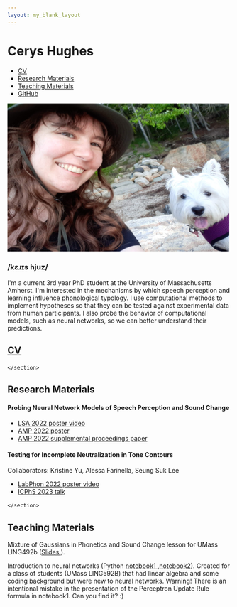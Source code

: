 ```yaml
---
layout: my_blank_layout
---
```

<h1>Cerys Hughes</h1>
<nav>
<ul>
<li><a href="#cv">CV</a></li>
<li><a href="#research">Research Materials</a></li>
<li><a href="#teaching">Teaching Materials</a></li>
<li><a href="https://github.com/ceryshughes">GitHub</a></li></ul></nav>
<img src="/files/personal/my_picture.jpg" width="500" height="333">
<h3>/k&#603;&#633;&#618;s hjuz/ </h3>I'm a current 3rd year PhD student at the University of Massachusetts Amherst. I'm interested in the mechanisms by which speech perception and learning influence phonological typology. I use computational methods to implement hypotheses so that they can be tested against experimental data from human participants. I also probe the behavior of computational models, such as neural networks, so we can better understand their predictions. 
<section id="cv">
        <h2><a href = "files/personal/CV.pdf"> CV </a> </h2>
       
    </section>
    
    
<section id="research">
<h2>Research Materials</h2>
        <h4>Probing Neural Network Models of Speech Perception and Sound Change</h4>
		<ul>
        <li> <a href="/files/personal/cnn_perception/hughes_virtual_poster_Probing_a_Neural_Network_Model_of_Sound_Change_for_Perceptual_Integration.mp4">
        LSA 2022 poster video </a> </li>
        <li> <a href="/files/personal/cnn_perception/01_08_2023_9_00am_hughes_virtualposter_Probing_a_neural_network_model_of_sound_change_for_perceptual_integration.pdf"> AMP 2022 poster </a> </li>
        <li> <a href = "https://journals.linguisticsociety.org/proceedings/index.php/amphonology/article/view/5454"> AMP 2022 supplemental proceedings paper </a> </li>
        </ul>
        <h4>Testing for Incomplete Neutralization in Tone Contours</h4>
        <p>Collaborators: Kristine Yu, Alessa Farinella, Seung Suk Lee </p>
                <ul>
        <li> <a href = "/files/personal/luganda/phonetic_implementation_high_tone_spans_luganda_2.mp4" >LabPhon 2022 poster video </a> </li>
        <li> <a href = "/files/personal/luganda/ICPhS Phonetic implementation of phonologically different high tone plateaus in Luganda.pptx"> ICPhS 2023 talk </a> </li>
        </ul>
        
    </section>
    
<section id="teaching">
<h2>Teaching Materials</h2>
<p>Mixture of Gaussians in Phonetics and Sound Change lesson for UMass LING492b (<a href = "/files/personal/teaching/Gaussian_Mixture_Model_Phonetics.pdf" >Slides </a>).</p>
<p>Introduction to neural networks 
(Python <a href="/files/personal/teaching/592B_Speech_Processing/Perceptrons.ipynb"> notebook1 </a>,<a href="/files/personal/teaching/592B_Speech_Processing/Vowel_Perceptrons.ipynb">notebook2</a>). Created for a class of students (UMass LING592B) that had linear algebra and some coding background but were new to neural networks. Warning! There is an intentional mistake in the presentation of the Perceptron Update Rule formula in notebook1. Can you find it? :) </p> 
</section>

